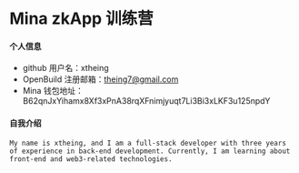 # Mina zkApp 训练营


#### 个人信息

- github 用户名：xtheing
- OpenBuild 注册邮箱：theing7@gmail.com
- Mina 钱包地址：B62qnJxYihamx8Xf3xPnA38rqXFnimjyuqt7Li3Bi3xLKF3u125npdY

#### 自我介绍
    My name is xtheing, and I am a full-stack developer with three years of experience in back-end development. Currently, I am learning about front-end and web3-related technologies.
